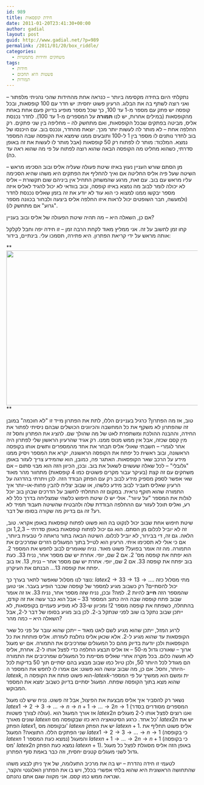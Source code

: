 ```yaml
---
id: 989
title: חידת קופסאות
date: 2011-01-20T23:41:30+00:00
author: gadial
layout: post
guid: http://www.gadial.net/?p=989
permalink: /2011/01/20/box_riddle/
categories:
  - משחקים וחידות מתמטיות
tags:
  - חידות
  - פשטות היא תחכום
  - תמורות
---
```

נתקלתי היום בחידה מקסימה ביותר &#8211; כנראה אחת מהחידות שהכי נהניתי מלפתור &#8211; ואני רוצה לשתף בה את הבלוג. הרעיון פשוט יחסית: יש חדר עם 100 קופסאות, ובכל קופסה יש פתק עם מספר מ-1 עד 100, כך שכל מספר מופיע בדיוק פעם אחת באחת מהקופסאות (במילים אחרות, יש לנו **תמורה** על המספרים מ-1 עד 100). לחדר נכנסת אליס, מביטה בפתקים שבכל הקופסאות, ואם מתחשק לה &#8211; מחליפה בין שני פתקים. רק החלפה אחת &#8211; לא מותר לה לעשות יותר מכך. יוצאת מהחדר, ונכנס בוב. עם היכנסו של בוב לחדר נותנים לו מספר בין 1 ל-100 ותובעים ממנו שימצא את הקופסה שבה המספר נמצא. המלכוד: מותר לו לפתוח רק 50 קופסאות (אבל מותר לו לעשות את זה באופן סדרתי, כשהוא מחליט מה הקופסה הבאה שהוא רוצה לפתוח על פי מה שהוא ראה עד כה).

מן הסתם שורש העניין נעוץ באיזו שיטת פעולה שעליה אליס ובוב הסכימו מראש &#8211; השיטה שעל פיה אליס החליטה אם ואיך להחליף את הפתקים היא משהו שהיא הסכימה עליו מראש עם בוב. עם זאת, מרגע שהמשחק התחיל אין ביניהם שום תקשורת &#8211; אליס לא יכולה לומר לבוב מה נמצא באיזו קופסה, ובוב בוודאי לא יכול להגיד לאליס איזה מספר יבקשו ממנו למצוא כי הוא עוד לא יודע את זה בזמן שאליס נכנסת לחדר (ולמעשה, חבר השופטים יכול לראות איזו החלפה אליס ביצעה ולבחור בכוונה מספר "גרוע" אם מתחשק לו).

אם כן, השאלה היא &#8211; מה תהיה שיטת הפעולה של אליס ובוב בעניין?

קחו זמן לחשוב על זה. אני ממליץ מאוד לקחת הרבה זמן &#8211; זו חידה יפה וחבל לקלקל אותה מראש על ידי קריאת הפתרון. היא פתירה, תסמכו עלי. בינתיים, בידור:

**<img class="alignnone" title="Tree" src="http://imgs.xkcd.com/comics/tree.png" alt="" width="562" height="408" />  
** 

טוב, אז מה הפתרון? כרגיל בעניינים הללו, לתת את הפתרון מייד זו "לא חוכמה" במובן זה שהפתרון לא משקף את כל המחשבה והכיוונים הכושלים שבהם ניסיתי לפתור את החידה, וההבנה ההולכת ומשתפרת לאט של מה שהולך שם. להציג את הפתרון וחסל זה מין קסם שכזה, אבל אין ממש מנוס ממנו. רק אגיד שהרעיון הראשון שלי לפתרון היה אחר לגמרי &#8211; חשבתי שאולי אליס תבחר את אחד מהמספרים ותשים אותו בקופסה הראשונה, ובוב ראשית כל יפתח את הקופסה הראשונה, יקרא את המספר ויסיק ממנו מידע על הרכב שאר הקופסאות. האתגר פה, כמובן, הוא שהמידע צריך לעזור באופן "גלובלי" &#8211; לכל שאלה שעשוים לשאול את בוב. ובכן, הכיוון הזה הוא מבוי סתום &#8211; אם משחקים עם זה קצת (בעיקר עבור מקרים פשוטים כמו 4 קופסאות) מתחוור מהר מאוד שאי אפשר לספק מספיק מידע לבוב רק עם הפתק הבודד הזה. לכן ויתרתי בהדרגה על הרעיון שאליס תעביר לבוב מידע כלשהו, או שבוב יצליח להבין פחות-או-יותר איך התמורה שהוא תוקף נראית. במקום זה התחלתי לחשוב על הדרכים שבהן בוב יוכל לגלות את המספר "על עיוור". אולי יש לו שיטת חיפוש כלשהי שמצליחה בדרך כלל לא רע, ואליס תוכל לעזור עם ההחלפה הבודדת שלה ולהבטיח שהשיטה תעבוד תמיד לא רע? זה גם בדיוק מה שקורה בסופו של דבר.

שיטת חיפוש אחת שבוב יכול לנקוט בה הוא פשוט לפתוח קופסאות באופן אקראי. טוב, זה לא יוביל לכלום מן הסתם. הוא גם יכול לפתוח קופסאות באופן סדרתי &#8211; 1,2,3 וכן הלאה. גם זה, די בבירור, לא יוביל לכלום. השיטה הבאה בתור נראתה לי טבעית ביותר, אם כי אולי לא תסכימו איתי. הרעיון הוא לטייל בתוך המעגלים הזרים שמרכיבים את התמורה. מה זה אומר בפועל? פשוט מאוד. נניח שאומרים לבוב לחפש את המספר 2. הוא יפתח את קופסה מס' 2. אם 2 שם, יופי. אחרת יש שם מספר אחר, נניח 33. כעת בוב יפתח את קופסה 33. אם 2 שם, יופי. אחרת יש שם מספר אחר &#8211; נניח, 13. אז בוב יפתח את קופסה 13&#8230; הבנתם את העיקרון.

נוצר לנו מסלול שאפשר לתאר בערך כך: $latex 2\to33\to13\to\dots$. מתי מסלול כזה יכול להסתיים? רק כשבוב מגיע למספר של קופסה שכבר הופיע בעבר. אני טוען שהמספר הזה **חייב** להיות 2. למה? ובכן, נניח שזה מספר אחר, נניח 33. אז זה אומר שבוב פתח קופסה שבה היה כתוב המספר 33 &#8211; אבל הוא כבר עשה את זה קודם, בהתחלה, כשפתח את קופסה מספר 2! ומכיוון ש-33 לא מופיע פעמיים בקופסאות, לא ייתכן שבוב נתקל בו שוב לפני שנתקל ב-2. לכן בוב מגיע בסופו של דבר ל-2, אבל השאלה היא &#8211; כמה מהר?

לרוע המזל, ייתכן שהוא מגיע לשם לאט מאוד &#8211; ייתכן שהוא עובר על פני כל שאר הקופסאות עד שהוא מגיע ל-2. אלא שכאן אליס נחלצת לעזרתו. אליס פותחת את כל הקופסאות ולכן יודעת בדיוק מהם כל המעגלים שמרכיבים את התמורה. אם יש מעגל ארוך &#8211; שאורכו גדול מ-50 &#8211; אז אליס תבצע החלפה כדי לפצל אותו ל-2. אחרת, אליס לא תעשה כלום. בכל מקרה אחרי שאליס מסיימת כל המעגלים שמרכיבים את התמורה הם מגודל לכל היותר 50, ולכן טיול כמו שבוב מבצע בהם יסתיים תוך 50 בדיקות לכל היותר, וחסל. אם כן, מה שבוב עושה הוא פשוט: אם אמרו לו לחפש את המספר ה-$latex k$, הוא פשוט פותח את הקופסה ה-$latex k$-ית ומשם הוא ממשיך על פי המספר שהוא מצא בתוך הקופסה שפתח. המעגל יסתיים בדיוק כשבוב ימצא את המספר המבוקש.

נשאר רק להסביר איך אליס מבצעת את הפיצול, אבל זה פשוט. נניח שיש לנו מעגל $latex 1\to2\to3\to\dots\to n\to n+1\to\dots\to2n\to1$ (המספרים מסודרים בסדר עולה לצורך פשטות). אז אורך המעגל הוא $latex 2n$ ואנו רוצים לפצל אותו ל-2 מעגלים שונים מאורך $latex n$ כל אחד. כרגע הסיטואציה היא כזו שבקופסה מס' $latex 2n$ יש את הפתק $latex 1$, ובקופסה מס' $latex n$ יש את הפתק $latex n+1$. אליס פשוט תחליף את שני הפתקים הללו. התוצאה? המעגל $latex 1\to2\to3\to\dots\to n\to1$ (כי בקופסה $latex n$ נמצא כעת המספר 1) והמעגל $latex n+1\to\dots\to2n\to n+1$ (כי בקופסה מס' $latex 2n$ נמצא כעת הפתק $latex n+1$). באופן הזה אליס מסוגלת לפצל כל מעגל גדול לשני מעגלים קטנים יחסית, וזה כבר באמת סוף הפתרון.

לטעמי זו חידה נהדרת &#8211; יש בה את מרכיב התעלומה, של איך ניתן לבצע משהו שהתחושה הראשונית היא שהוא בלתי אפשרי בכלל, ויש בו את הפתרון האלגנטי והקצר, שנראה ממש כמו קסם. אני מקווה שגם אתם נהנתם.